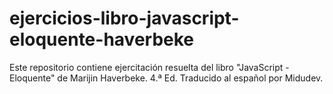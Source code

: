 # ejercicios-libro-javascript-eloquente-haverbeke
Este repositorio contiene ejercitación resuelta del libro "JavaScript - Eloquente" de Marijin Haverbeke. 4.ª Ed. Traducido al español por Midudev.
